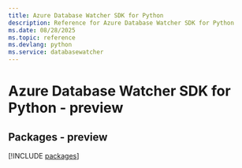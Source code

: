 ```yaml
---
title: Azure Database Watcher SDK for Python
description: Reference for Azure Database Watcher SDK for Python
ms.date: 08/28/2025
ms.topic: reference
ms.devlang: python
ms.service: databasewatcher
---
```

# Azure Database Watcher SDK for Python - preview
## Packages - preview
[!INCLUDE [packages](database-watcher-index.md)]